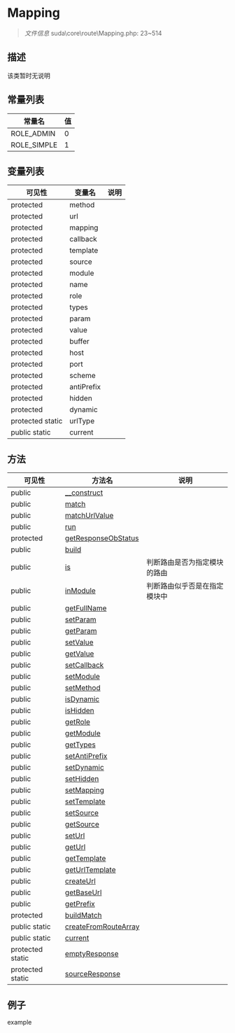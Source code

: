 #  Mapping 

> *文件信息* suda\core\route\Mapping.php: 23~514





## 描述



该类暂时无说明
## 常量列表
| 常量名  |  值|
|--------|----|
|ROLE_ADMIN | 0 | 
|ROLE_SIMPLE | 1 | 


## 变量列表
| 可见性 |  变量名   | 说明 |
|--------|----|------|
| protected    | method | | 
| protected    | url | | 
| protected    | mapping | | 
| protected    | callback | | 
| protected    | template | | 
| protected    | source | | 
| protected    | module | | 
| protected    | name | | 
| protected    | role | | 
| protected    | types | | 
| protected    | param | | 
| protected    | value | | 
| protected    | buffer | | 
| protected    | host | | 
| protected    | port | | 
| protected    | scheme | | 
| protected    | antiPrefix | | 
| protected    | hidden | | 
| protected    | dynamic | | 
| protected  static  | urlType | | 
| public  static  | current | | 

## 方法

| 可见性 | 方法名 | 说明 |
|--------|-------|------|
|  public  |[__construct](Mapping/__construct.md) |  |
|  public  |[match](Mapping/match.md) |  |
|  public  |[matchUrlValue](Mapping/matchUrlValue.md) |  |
|  public  |[run](Mapping/run.md) |  |
|  protected  |[getResponseObStatus](Mapping/getResponseObStatus.md) |  |
|  public  |[build](Mapping/build.md) |  |
|  public  |[is](Mapping/is.md) | 判断路由是否为指定模块的路由 |
|  public  |[inModule](Mapping/inModule.md) | 判断路由似乎否是在指定模块中 |
|  public  |[getFullName](Mapping/getFullName.md) |  |
|  public  |[setParam](Mapping/setParam.md) |  |
|  public  |[getParam](Mapping/getParam.md) |  |
|  public  |[setValue](Mapping/setValue.md) |  |
|  public  |[getValue](Mapping/getValue.md) |  |
|  public  |[setCallback](Mapping/setCallback.md) |  |
|  public  |[setModule](Mapping/setModule.md) |  |
|  public  |[setMethod](Mapping/setMethod.md) |  |
|  public  |[isDynamic](Mapping/isDynamic.md) |  |
|  public  |[isHidden](Mapping/isHidden.md) |  |
|  public  |[getRole](Mapping/getRole.md) |  |
|  public  |[getModule](Mapping/getModule.md) |  |
|  public  |[getTypes](Mapping/getTypes.md) |  |
|  public  |[setAntiPrefix](Mapping/setAntiPrefix.md) |  |
|  public  |[setDynamic](Mapping/setDynamic.md) |  |
|  public  |[setHidden](Mapping/setHidden.md) |  |
|  public  |[setMapping](Mapping/setMapping.md) |  |
|  public  |[setTemplate](Mapping/setTemplate.md) |  |
|  public  |[setSource](Mapping/setSource.md) |  |
|  public  |[getSource](Mapping/getSource.md) |  |
|  public  |[setUrl](Mapping/setUrl.md) |  |
|  public  |[getUrl](Mapping/getUrl.md) |  |
|  public  |[getTemplate](Mapping/getTemplate.md) |  |
|  public  |[getUrlTemplate](Mapping/getUrlTemplate.md) |  |
|  public  |[createUrl](Mapping/createUrl.md) |  |
|  public  |[getBaseUrl](Mapping/getBaseUrl.md) |  |
|  public  |[getPrefix](Mapping/getPrefix.md) |  |
|  protected  |[buildMatch](Mapping/buildMatch.md) |  |
|  public  static|[createFromRouteArray](Mapping/createFromRouteArray.md) |  |
|  public  static|[current](Mapping/current.md) |  |
|  protected  static|[emptyResponse](Mapping/emptyResponse.md) |  |
|  protected  static|[sourceResponse](Mapping/sourceResponse.md) |  |
 

## 例子

example